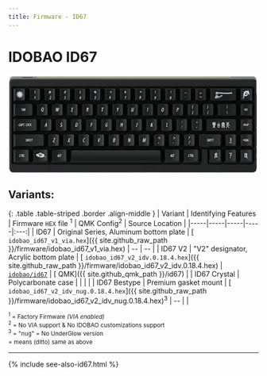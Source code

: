 ```yaml
---
title: Firmware - ID67
---
```


# IDOBAO ID67

<img src="../assets/img/idobao-id67.png" height="200" width="auto" style="display:block;margin-left:auto;margin-right:auto;">

## Variants:

{: .table .table-striped .border .align-middle }
| Variant | Identifying Features | Firmware `HEX` file <sup>1</sup> | QMK Config<sup>2</sup> | Source Location |
|-----|-----|-----|-----|:---:|
| ID67 | Original Series, Aluminum bottom plate | [<i class="fas fa-microchip"></i> `idobao_id67_v1_via.hex`]({{ site.github_raw_path }}/firmware/idobao_id67_v1_via.hex) | *--* | *--* |
| ID67 V2 | "V2" designator, Acrylic bottom plate | [<i class="fas fa-microchip"></i> `idobao_id67_v2_idv.0.18.4.hex`]({{ site.github_raw_path }}/firmware/idobao_id67_v2_idv.0.18.4.hex) | [<i class="fas fa-cog"></i> `idobao/id67`](https://config.qmk.fm/#/idobao/id67/LAYOUT_65_ansi_blocker) | [<i class="fab fa-github"></i> QMK]({{ site.github_qmk_path }}/id67) |
| ID67 Crystal | Polycarbonate case | <i class="fas fa-chevron-up"></i> | <i class="fas fa-chevron-up"></i> | <i class="fas fa-chevron-up"></i> |
| ID67 Bestype | Premium gasket mount | [<i class="fas fa-microchip"></i> `idobao_id67_v2_idv_nug.0.18.4.hex`]({{ site.github_raw_path }}/firmware/idobao_id67_v2_idv_nug.0.18.4.hex)<sup>3</sup> | *--* | <i class="fas fa-chevron-up"></i> |

<small class="text-muted"><sup>1</sup> = Factory Firmware *(VIA enabled)*<br>
<sup>2</sup> = <i class="fas fa-exclamation-triangle"></i> No VIA support & No IDOBAO customizations support<br>
<sup>3</sup> = "<tt>nug</tt>" = No UnderGlow version<br>
<i class="fas fa-chevron-up"></i> = means (ditto) same as above<br></small>

---

{% include see-also-id67.html %}

